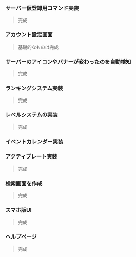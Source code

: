 ### サーバー仮登録用コマンド実装

> 完成

### アカウント設定画面

> 基礎的なものは完成

### サーバーのアイコンやバナーが変わったのを自動検知

> 完成

### ランキングシステム実装

> 完成

### レベルシステムの実装

> 完成

### イベントカレンダー実装

### アクティブレート実装

> 完成

### 検索画面を作成

> 完成

### スマホ版UI

> 完成

### ヘルプページ

> 完成
